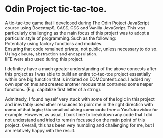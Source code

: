 # Odin Project tic-tac-toe.
A tic-tac-toe game that I developed during The Odin Project JavaScript course using Bootstrap5, SASS, CSS and Vanilla JavaScript.
This was particularly challenging as the main focus of this project was to adopt a particular style of programming. Such as the following:  
Potentially using factory functions and modules.  
Ensuring that code remained private, not public, unless necessary to do so.  
Using closure, abstraction and encapsulation.  
IIFE were also used during this project.  

I definitely have a much greater understanding of the above concepts after this project as I was able to build an entire tic-tac-toe project essentially within one big function that is initiated on DOMContentLoad.
I added my own spin on this and created another module that contained some helper functions. (E.g. capitalize first letter of a string).

Admittedly, I found myself very stuck with some of the logic in this project and inevitably used other resources to point me in the right direction with some of that logic; this entailed taking some code from a YouTube video for example. However, as usual, I took time to breakdown any code that I did not understand and tried to remain focussed on the main point of this project. Overall, this has been very humbling and challenging for me, but I am relatively happy with the result. 
